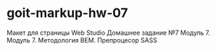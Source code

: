 # goit-markup-hw-07

Макет для страницы Web Studio Домашнее задание №7 Модуль 7. Модуль 7. Методология ВЕМ. Препроцесор
SASS
